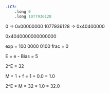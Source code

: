 ```asm
.LC3:
    .long 0
    .long 1077936128
```

0 => 0x00000000
1077936128 => 0x40400000

0x4040000000000000

exp = 100 0000 0100
frac = 0

E = e - Bias
  = 5
  
2^E = 32

M = 1 + f
  = 1 + 0.0
  = 1.0

2^E * M = 32 * 1.0 = 32.0
